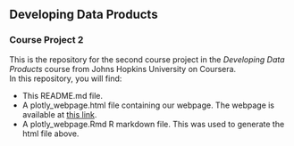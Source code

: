 ## Developing Data Products 
### Course Project 2

This is the repository for the second course project in the *Developing Data Products* course from Johns Hopkins University on Coursera.  
In this repository, you will find:

* This README.md file.
* A plotly_webpage.html file containing our webpage. The webpage is available at [this link](https://aubinbannwarth.github.io/coursera_ddp_project_2/plotly_webpage.html).
* A plotly_webpage.Rmd R markdown file. This was used to generate the html file above.
